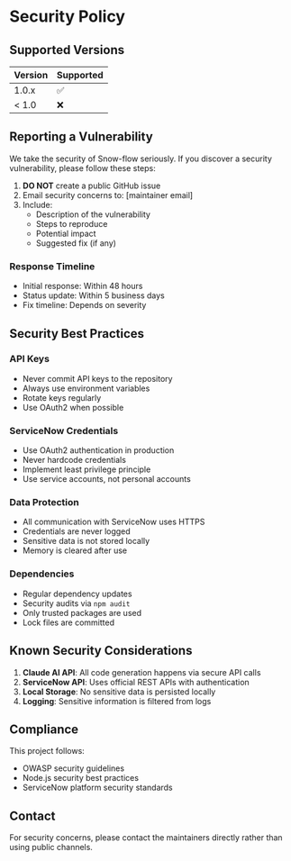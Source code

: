 # Security Policy

## Supported Versions

| Version | Supported          |
| ------- | ------------------ |
| 1.0.x   | :white_check_mark: |
| < 1.0   | :x:                |

## Reporting a Vulnerability

We take the security of Snow-flow seriously. If you discover a security vulnerability, please follow these steps:

1. **DO NOT** create a public GitHub issue
2. Email security concerns to: [maintainer email]
3. Include:
   - Description of the vulnerability
   - Steps to reproduce
   - Potential impact
   - Suggested fix (if any)

### Response Timeline
- Initial response: Within 48 hours
- Status update: Within 5 business days
- Fix timeline: Depends on severity

## Security Best Practices

### API Keys
- Never commit API keys to the repository
- Always use environment variables
- Rotate keys regularly
- Use OAuth2 when possible

### ServiceNow Credentials
- Use OAuth2 authentication in production
- Never hardcode credentials
- Implement least privilege principle
- Use service accounts, not personal accounts

### Data Protection
- All communication with ServiceNow uses HTTPS
- Credentials are never logged
- Sensitive data is not stored locally
- Memory is cleared after use

### Dependencies
- Regular dependency updates
- Security audits via `npm audit`
- Only trusted packages are used
- Lock files are committed

## Known Security Considerations

1. **Claude AI API**: All code generation happens via secure API calls
2. **ServiceNow API**: Uses official REST APIs with authentication
3. **Local Storage**: No sensitive data is persisted locally
4. **Logging**: Sensitive information is filtered from logs

## Compliance

This project follows:
- OWASP security guidelines
- Node.js security best practices
- ServiceNow platform security standards

## Contact

For security concerns, please contact the maintainers directly rather than using public channels.